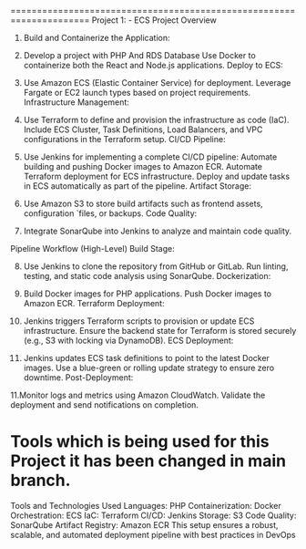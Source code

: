 =====================================================================
Project 1: -
ECS Project Overview
1. Build and Containerize the Application:


2. Develop a project with PHP And RDS Database
Use Docker to containerize both the React and Node.js applications.
Deploy to ECS:


3. Use Amazon ECS (Elastic Container Service) for deployment.
Leverage Fargate or EC2 launch types based on project requirements.
Infrastructure Management:


4. Use Terraform to define and provision the infrastructure as code (IaC).
Include ECS Cluster, Task Definitions, Load Balancers, and VPC configurations in the Terraform setup.
CI/CD Pipeline:


5. Use Jenkins for implementing a complete CI/CD pipeline:
Automate building and pushing Docker images to Amazon ECR.
Automate Terraform deployment for ECS infrastructure.
Deploy and update tasks in ECS automatically as part of the pipeline.
Artifact Storage:


6. Use Amazon S3 to store build artifacts such as frontend assets, configuration `files, or backups.
Code Quality:


7. Integrate SonarQube into Jenkins to analyze and maintain code quality.

Pipeline Workflow (High-Level)
Build Stage:


8. Use Jenkins to clone the repository from GitHub or GitLab.
Run linting, testing, and static code analysis using SonarQube.
Dockerization:


9. Build Docker images for PHP applications.
Push Docker images to Amazon ECR.
Terraform Deployment:


10. Jenkins triggers Terraform scripts to provision or update ECS infrastructure.
Ensure the backend state for Terraform is stored securely (e.g., S3 with locking via DynamoDB).
ECS Deployment:


11. Jenkins updates ECS task definitions to point to the latest Docker images.
Use a blue-green or rolling update strategy to ensure zero downtime.
Post-Deployment:


11.Monitor logs and metrics using Amazon CloudWatch.
Validate the deployment and send notifications on completion.

# Tools which is being used for this Project it has been changed in main branch.
Tools and Technologies Used
Languages: PHP
Containerization: Docker
Orchestration: ECS
IaC: Terraform
CI/CD: Jenkins
Storage: S3
Code Quality: SonarQube
Artifact Registry: Amazon ECR
This setup ensures a robust, scalable, and automated deployment pipeline with best practices in DevOps
